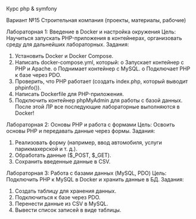 Курс php & symfony

Вариант №15 Строительная компания (проекты, материалы, рабочие)

Лабораторная 1: Введение в Docker и настройка окружения
Цель: Научиться запускать PHP-приложения в контейнерах, организовать среду для дальнейших лабораторных.
Задания:
1.	Установить Docker и Docker Compose.
2.	Написать docker-compose.yml, который:
o	Запускает контейнер с PHP и Apache.
o	Поднимает контейнер с MySQL.
o	Подключает PHP к базе через PDO.
3.	Проверить, что PHP работает (создать index.php, который выводит phpinfo()).
4.	Написать Dockerfile для PHP-приложения.
5.	Подключить контейнер phpMyAdmin для работы с базой данных.
После этой ЛР все последующие лабораторные выполняются в Docker!

Лабораторная 2: Основы PHP и работа с формами
Цель: Освоить основы PHP и передавать данные через формы.
Задания:
1.	Реализовать форму (например, ввод автомобиля, услуги парикмахерской и т. д.).
2.	Обработать данные ($_POST, $_GET).
3.	Сохранить введенные данные в CSV.

Лабораторная 3: Работа с базами данных (MySQL, PDO)
Цель: Подключить PHP к MySQL в Docker и хранить данные в БД.
Задания:
1.	Создать таблицу для хранения данных.
2.	Подключиться к базе через PDO.
3.	Перенести данные из CSV в MySQL.
4.	Вывести список записей в виде таблицы.
